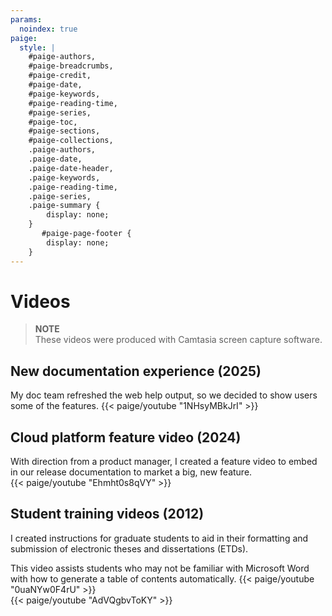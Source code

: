 ```yaml
---
params:
  noindex: true
paige: 
  style: |
    #paige-authors,
    #paige-breadcrumbs,
    #paige-credit,
    #paige-date,
    #paige-keywords,
    #paige-reading-time,
    #paige-series,
    #paige-toc,
    #paige-sections,
    #paige-collections,
    .paige-authors,
    .paige-date,
    .paige-date-header,
    .paige-keywords,
    .paige-reading-time,
    .paige-series,
    .paige-summary {
        display: none;
    }
       #paige-page-footer {
        display: none;
    }
---
```

# Videos
> **NOTE**  
> These videos were produced with Camtasia screen capture software.

## New documentation experience (2025)
My doc team refreshed the web help output, so we decided to show users some of the features. 
{{< paige/youtube "1NHsyMBkJrI" >}}

## Cloud platform feature video (2024)
With direction from a product manager, I created a feature video to embed in our release documentation to market a big, new feature.  
{{< paige/youtube "Ehmht0s8qVY" >}}

## Student training videos (2012)
I created instructions for graduate students to aid in their formatting and submission of electronic theses and dissertations (ETDs).

This video assists students who may not be familiar with Microsoft Word with how to generate a table of contents automatically.
{{< paige/youtube "0uaNYw0F4rU" >}}
<br>
{{< paige/youtube "AdVQgbvToKY" >}}
